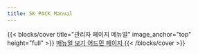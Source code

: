```yaml
---
title: SK PACK Manual
---
```


{{< blocks/cover title="관리자 페이지 메뉴얼" image_anchor="top" height="full" >}}
<a class="btn btn-lg btn-primary me-3 mb-4" href="./docs/">
매뉴얼 보기 <i class="fa fa-book"></i>
</a>
<a class="btn btn-lg btn-secondary me-3 mb-4" href="https://skpack.co.kr/admin">
어드민 페이지 <i class="fa fa-gear"></i>
</a>
{{< /blocks/cover >}}
